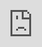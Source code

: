```yaml
---
layout: HackTheBox
title:  "HackTheBox - ServMon"
date:   2021-01-21 21:43:00 +0530
categories: Walkthrough HackTheBox
---
```

<p style="font-family:arial;">HackTheBox ServMon<br><br>
</p>
<iframe src="https://drive.google.com/file/d/1-hXZZ0Piqw1jSJ9caFMzbwlOoLwABWDO/preview" style="position:fixed; top:0px; left:0px; bottom:0px; right:0px; width:100%; height:100%; border:none; margin:0; padding:0; overflow:hidden; z-index:999999;"></iframe>

